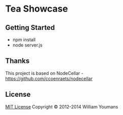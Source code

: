 #  Tea Showcase

## Getting Started

- npm install
- node server.js

## Thanks

This project is based on NodeCellar - https://github.com/ccoenraets/nodecellar

## License

[MIT License](http://wy.mit-license.org/)  Copyright © 2012-2014 William Youmans
